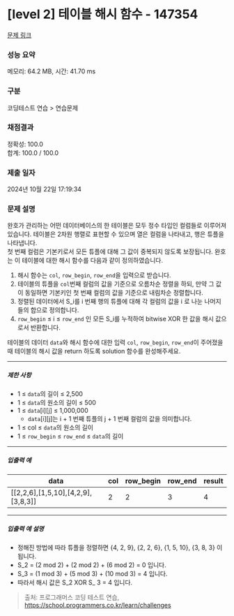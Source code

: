 # [level 2] 테이블 해시 함수 - 147354 

[문제 링크](https://school.programmers.co.kr/learn/courses/30/lessons/147354?language=python3) 

### 성능 요약

메모리: 64.2 MB, 시간: 41.70 ms

### 구분

코딩테스트 연습 > 연습문제

### 채점결과

정확성: 100.0<br/>합계: 100.0 / 100.0

### 제출 일자

2024년 10월 22일 17:19:34

### 문제 설명

<p>완호가 관리하는 어떤 데이터베이스의 한 테이블은 모두 정수 타입인 컬럼들로 이루어져 있습니다. 테이블은 2차원 행렬로 표현할 수 있으며 열은 컬럼을 나타내고, 행은 튜플을 나타냅니다.<br>
첫 번째 컬럼은 기본키로서 모든 튜플에 대해 그 값이 중복되지 않도록 보장됩니다. 완호는 이 테이블에 대한 해시 함수를 다음과 같이 정의하였습니다.</p>

<ol>
<li>해시 함수는 <code>col</code>, <code>row_begin</code>, <code>row_end</code>을 입력으로 받습니다.</li>
<li>테이블의 튜플을 <code>col</code>번째 컬럼의 값을 기준으로 오름차순 정렬을 하되, 만약 그 값이 동일하면 기본키인 첫 번째 컬럼의 값을 기준으로 내림차순 정렬합니다.</li>
<li>정렬된 데이터에서 S_i를 i 번째 행의 튜플에 대해 각 컬럼의 값을 i 로 나눈 나머지들의 합으로 정의합니다.</li>
<li><code>row_begin</code> ≤ i ≤ <code>row_end</code> 인 모든 S_i를 누적하여 bitwise XOR 한 값을 해시 값으로서 반환합니다.</li>
</ol>

<p>테이블의 데이터 <code>data</code>와 해시 함수에 대한 입력 <code>col</code>, <code>row_begin</code>, <code>row_end</code>이 주어졌을 때 테이블의 해시 값을 return 하도록 solution 함수를 완성해주세요.</p>

<hr>

<h5>제한 사항</h5>

<ul>
<li>1 ≤ <code>data</code>의 길이 ≤ 2,500</li>
<li>1 ≤ <code>data</code>의 원소의 길이 ≤ 500</li>
<li>1 ≤ <code>data</code>[i][j] ≤ 1,000,000

<ul>
<li><code>data</code>[i][j]는 i + 1 번째 튜플의 j + 1 번째 컬럼의 값을 의미합니다.</li>
</ul></li>
<li>1 ≤ col ≤ <code>data</code>의 원소의 길이</li>
<li>1 ≤ <code>row_begin</code> ≤ <code>row_end</code> ≤ <code>data</code>의 길이</li>
</ul>

<hr>

<h5>입출력 예</h5>
<table class="table">
        <thead><tr>
<th>data</th>
<th>col</th>
<th>row_begin</th>
<th>row_end</th>
<th>result</th>
</tr>
</thead>
        <tbody><tr>
<td>[[2,2,6],[1,5,10],[4,2,9],[3,8,3]]</td>
<td>2</td>
<td>2</td>
<td>3</td>
<td>4</td>
</tr>
</tbody>
      </table>
<hr>

<h5>입출력 예 설명</h5>

<ul>
<li>정해진 방법에 따라 튜플을 정렬하면 {4, 2, 9}, {2, 2, 6}, {1, 5, 10}, {3, 8, 3} 이 됩니다.</li>
<li>S_2 = (2 mod 2) + (2 mod 2) + (6 mod 2) = 0 입니다.</li>
<li>S_3 = (1 mod 3) + (5 mod 3) + (10 mod 3) = 4 입니다.</li>
<li>따라서 해시 값은 S_2 XOR S_ 3 = 4 입니다.</li>
</ul>


> 출처: 프로그래머스 코딩 테스트 연습, https://school.programmers.co.kr/learn/challenges